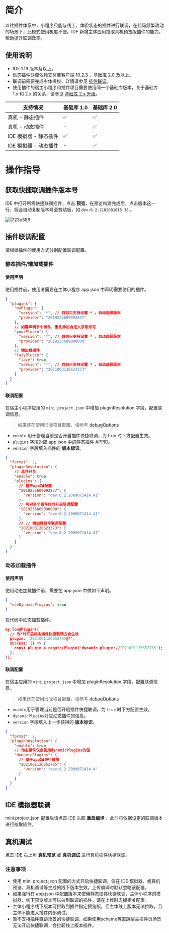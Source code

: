 # 简介

以往插件体系中，小程序只能与线上、体验状态的插件进行联调，在代码频繁改动的场景下，此模式使用极度不便。IDE 新增主体应用拉取真机预览版插件的能力，帮助提升联调效率。

## 使用说明

- IDE 1.19 版本及以上。
- 动态插件联调依赖支付宝客户端 10.2.3 、基础库 2.0 及以上。 
- 联调前需要完成主体授权，详情请参见 [插件联调](https://opendocs.alipay.com/mini/plugin/test)。
- 使用插件的宿主小程序和插件项目需要使用同一个基础库版本，关于基础库 1.x 和 2.x 的关系，请参见 [基础库 2.x 升级](https://opendocs.alipay.com/mini/framework/lib-upgrade-v2)。

| **支持情况**          | **基础库 1.0** | **基础库 2.0** |
| --------------------- | -------------- | -------------- |
| 真机 - 静态插件       | ✅             | ✅             |
| 真机 - 动态插件       | -              | ✅             |
| IDE 模拟器 - 静态插件 | ✅             | ✅             |
| IDE 模拟器 - 动态插件 | -              | ✅             |

# 操作指导

## 获取快捷联调插件版本号

IDE 中打开所需快捷联调插件，点击 **预览**，在预览构建完成后，点击版本这一行，将会自动复制版本号至剪贴板，如 `dev:0.2.2102081815.36` 。

![|723x386](https://mdn.alipayobjects.com/afts/img/A*jPReSYyO6RsAAAAAAAAAAAAAAa8wAA/original?bz=openpt_doc&t=rHHDsyqpjbGM5TLgBwFouAAAAABkMK8AAAAA#align=left&display=inline&height=700&margin=%5Bobject%20Object%5D&originHeight=700&originWidth=1310&status=done&style=none&width=1310)

## 插件联调配置

请根据插件的使用方式分别配置联调配置。

### 静态插件/懒加载插件

#### 使用声明 

使用插件前，使用者需要在主体小程序 app.json 中声明需要使用的插件。

```json
{
  "plugins": {
    "myPlugin": {
      "version": "*", // 目前只支持设置 * ，自动选择版本
      "provider": "2019235609092837"
    },
    // 如需声明多个插件，重复添加自定义字段即可
    "yourPlugin": {
      "version": "*", // 目前只支持设置 * ，自动选择版本
      "provider": "2019235609090000"  
    },
    // 懒加载插件
    "lazyPlugin": {
      "lazy": true,
      "version": "*", // 目前只支持设置 * ，自动选择版本
      "provider": "2021003126623373"  
    }
  }
}
```

#### 联调配置

在宿主小程序应用的 `mini.project.json` 中增加 pluginResolution 字段，配置联调信息。
> 如果还在使用旧版项目配置，请参考 [debugOptions](https://opendocs.alipay.com/mini/framework/project?pathHash=55049b72)

- `enable` 用于管理当前是否开启插件快捷联调，为 true 时下方配置生效。
- `plugins` 字段对应 app.json 中的静态插件 APPID。
- `version` 字段填入插件的 **版本标识**。

```json
{
  "format": 2,
  "pluginResolution": {
    // 总共开关
    "enable": true,
    "plugins": {
      // 基于appId配置
      "2019235609092837": {
        "version": "dev:0.2.2009071414.41"
      },
      // 可对多个插件同时开启联调配置
      "2019235609090000": {
        "version": "dev:0.2.2009071414.41"
      },
      // // 懒加载插件联调配置
      "2021003126623373": {
        "version": "dev:0.2.2009071414.41"
      }
    }
  }
}
```

### 动态加载插件

#### 使用声明

使用动态加载插件前，需要在 app.json 中做如下声明。

```json
{
  "useDynamicPlugins": true
}
```

在代码中动态加载插件。

```json
my.loadPlugin({
  // 为*时开启动态插件快捷联调方会生效
  plugin: '2021001126652765@*',
  success: () => {
    const plugin = requirePlugin('dynamic-plugin://2021001126652765');
  },
});
```

#### 联调配置

在宿主应用的 `mini.project.json` 中增加 pluginResolution 字段，配置联调信息。
> 如果还在使用旧版项目配置，请参考 [debugOptions](https://opendocs.alipay.com/mini/framework/project?pathHash=55049b72)

- `enable`用于管理当前是否开启插件快捷联调，为 `true` 时下方配置生效。
- `dynamicPlugins`对应动态插件的信息。
- `version` 字段填入上一步获得的 **版本标识**。

```json
{
  "format": 2,
  "pluginResolution": {
    "enable": true,
    // 动态插件仅会使用dynamicPlugins的值
    "dynamicPlugins": {
      // 基于appId进行替换
      "2021001126652765": {
        "version": "dev:0.2.2009071414.4"
      }
    }
  }
}
```

## IDE 模拟器联调

mini.project.json 配置后请点击 IDE 头部 **重启编译** ，此时将依据设定的联调版本进行拉取插件。

## 真机调试

点击 IDE 右上角 **真机预览** 或 **真机调试** 进行真机插件快捷联调。

### 注意事项

- 使用 mini.project.json 配置的方式开启快捷联调，仅在 IDE 模拟器、或真机预览、真机调试等生成的线下版本生效。上传编译时默认忽略该配置。
- 如果强行在 app.json 中配置版本来使用静态插件快捷联调，主体小程序的模拟器、线下预览版本可以拉到联调的插件，请在上传时去掉相关配置。
- 主体小程序线下版本可拉取到插件指定预览版，但主体线上版本无法拉取，且主体不能进入插件内部调试。
- 暂不支持插件直跳场景的快捷联调，如果使用scheme等直跳宿主插件页场景无法开启快捷联调，会拉起线上版本插件。
